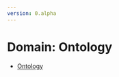 ```yaml
---
version: 0.alpha
---
```

Domain: Ontology
=====================================================================
- [Ontology](htttps://www.wikipedia.com/Ontology)
